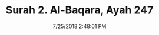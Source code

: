 ---
title       : "Surah 2. Al-Baqara, Ayah 247"
date        : 7/25/2018 2:48:01 PM
draft       : false
type        : "quran"
layout      : "compare"
BookCode    : "CMP"
SurahNumber : "2"
AyahNumber  : "247"
TotalAyah   : "286"
---